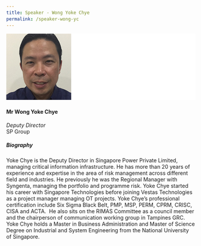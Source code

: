 ```yaml
---
title: Speaker - Wong Yoke Chye
permalink: /speaker-wong-yc
---
```

![Wong Yoke Chye](/images/speakers/Wong-Yoke-Chye.jpg)

#### **Mr Wong Yoke Chye**

*Deputy Director*  
SP Group

##### **Biography**

Yoke Chye is the Deputy Director in Singapore Power Private Limited, managing critical information infrastructure. He has more than 20 years of experience and expertise in the area of risk management across different field and industries. He previously he was the Regional Manager with Syngenta, managing the portfolio and programme risk. Yoke Chye started his career with Singapore Technologies before joining Vestas Technologies as a project manager managing OT projects.  Yoke Chye’s professional certification include Six Sigma Black Belt, PMP, MSP, PERM, CPRM, CRISC, CISA and ACTA.  He also sits on the RIMAS Committee as a council member and the chairperson of communication working group in Tampines GRC. Yoke Chye holds a Master in Business Administration and Master of Science Degree on Industrial and System Engineering from the National University of Singapore.